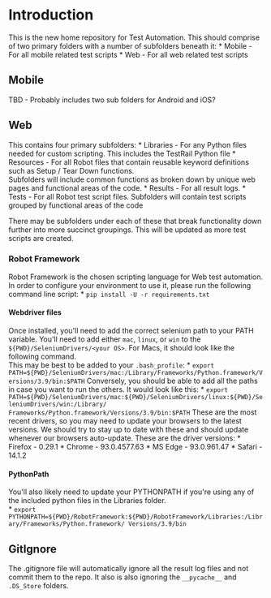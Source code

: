 # Introduction
This is the new home repository for Test Automation.  This should comprise of two primary folders with a number of 
subfolders beneath it:
	* Mobile - For all mobile related test scripts
	* Web - For all web related test scripts

## Mobile
TBD - Probably includes two sub folders for Android and iOS?

## Web
This contains four primary subfolders:
	* Libraries - For any Python files needed for custom scripting. This includes the TestRail Python file
	* Resources - For all Robot files that contain reusable keyword definitions such as Setup / Tear Down functions.  
	Subfolders will include common functions as broken down by unique web pages and functional areas of the code.
	* Results - For all result logs.
	* Tests - For all Robot test script files.  Subfolders will contain test scripts grouped by functional areas of the 
	code

There may be subfolders under each of these that break functionality down further into more succinct groupings.  This 
will be updated as more test scripts are created.

### Robot Framework
Robot Framework is the chosen scripting language for Web test automation.  In order to configure your environment to 
use it, please run the following command line script:
	* `pip install -U -r requirements.txt`

#### Webdriver files
Once installed, you'll need to add the correct selenium path to your PATH variable.  You'll need to add either `mac`, 
`linux`, or `win` to the `${PWD}/SeleniumDrivers/<your OS>`.  For Macs, it should look like the following command.  
This may be best to be added to your `.bash_profile`:
	* `export PATH=${PWD}/SeleniumDrivers/mac:/Library/Frameworks/Python.framework/Versions/3.9/bin:$PATH`
Conversely, you should be able to add all the paths in case you want to run the others.  It would look like this:
	* `export PATH=${PWD}/SeleniumDrivers/mac:${PWD}/SeleniumDrivers/linux:${PWD}/SeleniumDrivers/win:/Library/
	Frameworks/Python.framework/Versions/3.9/bin:$PATH`
These are the most recent drivers, so you may need to update your browsers to the latest versions.  We should try to 
stay up to date with these and should update whenever our browsers auto-update.  These are the driver versions:
	* Firefox - 0.29.1
	* Chrome - 93.0.4577.63
	* MS Edge - 93.0.961.47
	* Safari - 14.1.2

#### PythonPath
You'll also likely need to update your PYTHONPATH if you're using any of the included python files in the Libraries 
folder.  
	* `export PYTHONPATH=${PWD}/RobotFramework:${PWD}/RobotFramework/Libraries:/Library/Frameworks/Python.framework/
	Versions/3.9/bin`

## GitIgnore
The .gitignore file will automatically ignore all the result log files and not commit them to the repo.  It also is 
also ignoring the `__pycache__` and `.DS_Store` folders.